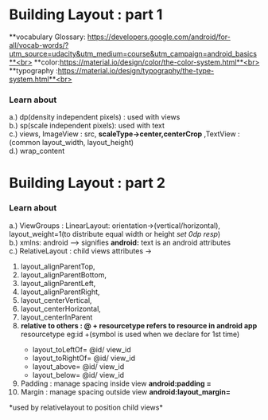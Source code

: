 # Building Layout : part 1
**vocabulary Glossary: https://developers.google.com/android/for-all/vocab-words/?utm_source=udacity&utm_medium=course&utm_campaign=android_basics**<br>
**color:https://material.io/design/color/the-color-system.html**<br>
**typography :https://material.io/design/typography/the-type-system.html**<br>

### Learn about
a.) dp(density independent pixels) : used with views<br>
b.) sp(scale independent pixels): used with text <br>
c.) views, ImageView : src, **scaleType->center,centerCrop** ,TextView   :(common layout_width, layout_height)<br>
d.) wrap_content

# Building Layout : part 2
### Learn about
a.) ViewGroups : LinearLayout: orientation->(vertical/horizontal), layout_weight=1(to distribute equal width or height *set 0dp resp*)<br>
b.) xmlns: android --> signifies **android:** text is an android attributes<br>
c.) RelativeLayout : child views attributes -> 
<ol type='1'>
      <li> layout_alignParentTop,</li>
      <li> layout_alignParentBottom,</li>
      <li> layout_alignParentLeft, </li>
      <li> layout_alignParentRight, <br>
       <li> layout_centerVertical,<br>
      <li> layout_centerHorizontal,<br>
      <li> layout_centerInParent<br>
  <li> <b>relative to others : @ + resourcetype  refers to resource in android app</b> resourcetype eg:id +(symbol is used when we declare for 1st time)</li>
   <ul>
    <li>layout_toLeftOf= @id/ view_id</li>
    <li>layout_toRightOf= @id/ view_id</li>
    <li>layout_above= @id/ view_id</li>
    <li>layout_below= @id/ view_id</li>
    </ul>
  
  <li> Padding : manage spacing inside view  <b>android:padding =</b> </li>
  <li> Margin : manage  spacing outside view <b>android:layout_margin=</b> </li>
 </ol>
*used by relativelayout to position child views*<br>

